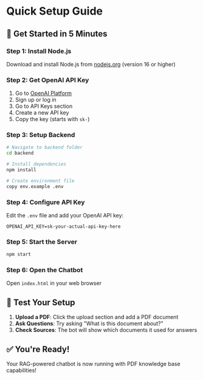 # Quick Setup Guide

## 🚀 Get Started in 5 Minutes

### Step 1: Install Node.js
Download and install Node.js from [nodejs.org](https://nodejs.org/) (version 16 or higher)

### Step 2: Get OpenAI API Key
1. Go to [OpenAI Platform](https://platform.openai.com/)
2. Sign up or log in
3. Go to API Keys section
4. Create a new API key
5. Copy the key (starts with `sk-`)

### Step 3: Setup Backend
```bash
# Navigate to backend folder
cd backend

# Install dependencies
npm install

# Create environment file
copy env.example .env
```

### Step 4: Configure API Key
Edit the `.env` file and add your OpenAI API key:
```
OPENAI_API_KEY=sk-your-actual-api-key-here
```

### Step 5: Start the Server
```bash
npm start
```

### Step 6: Open the Chatbot
Open `index.html` in your web browser

## 🎯 Test Your Setup

1. **Upload a PDF**: Click the upload section and add a PDF document
2. **Ask Questions**: Try asking "What is this document about?"
3. **Check Sources**: The bot will show which documents it used for answers

## ✅ You're Ready!

Your RAG-powered chatbot is now running with PDF knowledge base capabilities!
